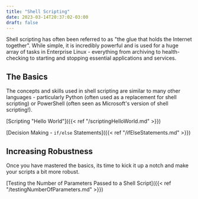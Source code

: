 ```yaml
---
title: "Shell Scripting"
date: 2023-03-14T20:37:02-03:00
draft: false 
---
```


Shell scripting has often been referred to as "the glue that holds the Internet together".  While simple, it is incredibly powerful and is used for a huge array of tasks in Enterprise Linux - everything from archiving to health-checking to starting and stopping essential applications and services.

## The Basics
The concepts and skills used in shell scripting are similar to many other languages - particularly Python (often used as a replacement for shell scripting) or PowerShell (often seen as Microsoft's version of shell scripting!).

[Scripting "Hello World"]({{< ref "/scriptingHelloWorld.md" >}})

[Decision Making - `if/else` Statements]({{< ref "/ifElseStatements.md" >}})


## Increasing Robustness 
Once you have mastered the basics, its time to kick it up a notch and make your scripts a bit more robust.

[Testing the Number of Parameters Passed to a Shell Script]({{< ref "/testingNumberOfParameters.md" >}})

